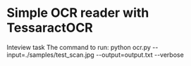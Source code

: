 # Simple OCR reader with TessaractOCR
Inteview task
The command to run: python ocr.py --input=./samples/test_scan.jpg --output=output.txt --verbose
